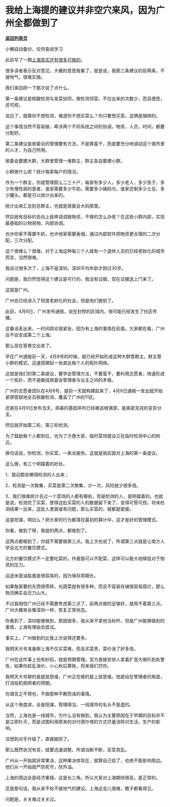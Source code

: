 # 我给上海提的建议并非空穴来风，因为广州全都做到了

[**返回列表页**](/gzh/记忆承载3)

小懒自动备份，仅供查阅学习

此前写了一期[上海其实还有很多可做的](http://mp.weixin.qq.com/s?__biz=MzU3NDc5Nzc0NQ==&mid=2247515317&idx=1&sn=566bee993e4100b7ce5c192fa86e3194&chksm=fd2e1e6bca59977dde63c95aacd82ceee541577fd5492e35e9a051868c10f55d5b8dd3aa9f5a&scene=21#wechat_redirect)。  

  

很多读者表示反对意见，大概的意思我看了，就是说，我那三条建议的前两条，不接地气，很难实施。

  

我们来回顾一下那次说了点什么。

  

第一条建议是核酸检测与发菜协同，做检测领菜，不仅出来的次数少，而且便民，还可控。

  

说白了，就算你不想检测，难道你不想买菜么？你只要想买菜，这俩是捆绑的。

  

这个事情当然不容易做，牵涉两个不同系统之间的协调，物资，人员，时间，都要分配好。  

  

第二条建议是居委会的管理要有方法，不是靠蛮干，而是要充分地调动这个城市里的人才，为自己所用。

  

居委会要建大群，大群里管理一堆群主，群主各自要建小群。  

  

小群做什么呢？统计每家每户的情况。

  

作为一个群主，你就管理那么二三十户，每家有多少人，多少老人，多少孩子，多少有慢性病的患者，谁家需要多少牛奶，需要多少姨妈巾，谁家还剩多少土豆，多少罐头。都是可以统计出来的。  

  

统计出来汇总到总群主，也就是居委会大妈那里。  

  

然后她有目标的去向上级申请调拨物资，不够的怎么办呢？在这些小群内部，实现最基础的以物易物，内部协调。

  

也许你家不需要牛奶，也许他家需要香烟，通过内部软件把物资更合理的二次分配，三次分配。

  

这个很难么？很难。对于上海这种每三个人就有一个退休人员的已经老龄化的城市而言，当然很难。  

  

我说过很多次了，上海不是深圳，深圳平均年龄才刚过30岁。

  

问题是，我仍然觉得这个建议是可行的，我没有证据，现在证据送上门来了。

  

这就是广州。

  

广州也已经进入了轻度老龄化的社会，但是他们做到了。

  

此前，4月9日，广州发布通报，说在封控的区域内，很可能已经发生了社区传播。  

  

这番话丢出来，一时间舆论很紧张，因为有上海的事情在前面。大家都在看，广州会不会变成第二个上海。  

  

那么现在答卷交出来了。  

  

早在广州通报前一天，4月8号的时候，就已经开始形成这种大群管群主，群主管小群的模式，迅速搭建起一张直达每个人的拓扑网络。

  

这就是我们的第二条提议，要学会管理方法，不要蛮干，要利用志愿者，快速形成一个拓扑，而不是酿成居委会管理者与业主之间的矛盾。

  

广州的志愿者团队在4月8号，提前一天就构建起来了，4月9日通报一发出就开始紧锣密鼓地全员核酸检测，覆盖了广州的11区。  

  

还是在4月9日发布当天，病毒的基因序列已经被追根溯源，是奥密克戎的变异分支。  

  

然后就开始第二轮，第三轮检测。  

  

为了鼓励每个人都到位，也为了方便大家，临时菜场就设立在临时检测中心的附近。  

  

换句话说，你检测，你买菜，一条龙服务。这就是我前面对上海的第一条提议。

  

这么做，有三个明摆着的好处。

  

1、鼓动那些懒得检测的人出来；

2、检测是一次聚集，买菜是第二次聚集，少一次，风险就少很多倍。

3、我们很难统计去过一个菜场的人都有哪些，但是检测的人，是明摆着的。也就是说，检测完了买菜，使得这批买菜的人的数据留下来了，变得可管可控。将来检测结果一出来，这批人里面谁有问题，那么买菜的，就都是密接。

  

这是阳谋，明白么？把大家的行为都落在最初的算计中，这才是好的管理模式。  

  

你看，做到了呀，我提的两点，都做到了。  

  

这两点都做到了，你就不需要做第三点。我上次也说了，所谓第三点就是让南方人学会北方的餐饮模式。

  

北方的餐饮模式不一定要吃菜的，炸酱面可以不配菜，这样可以极大地降低对于物资的压力。  

  

运送米面油盐酱是很容易的，因为保存周期长。

  

如果每家要的东西很零碎，光蔬菜就有很多种，而且不容易存储很容易腐烂，那么物流确实会压力山大。  

  

不过我相信广州已经不需要考虑第三点了，前两点做的足够好，就用不着第三点。广州大概率会像深圳一样，恢复正常状态。  

  

你看到了，深圳能够做到，原因很多，我从来不拿他当标杆。但是广州能够做到的事情，上海有理由去尝试。

  

事实上，广州做到的比我上次说得还要多。

  

我明天大号准备聊上海不仅买菜难，而且买菜贵，菜价涨了好多倍。  

  

广州在这件事上也有妙招，就是预期管理。官方直接安排人拿着扩音大喇叭到处警告，如果你趁乱涨价，小心秋后算账，将来我们罚你。

  

我明天大号聊的是底层思维，广州正在做的是上层思维。他是站在管理者的角度，打消投机倒把者的预期。  

  

勿谓言之不预也，不做那种不教而诛的事情。

  

从这个角度讲，全是阳谋，管理得当，一线城市的名头不是虚的。

  

当然，上海也是一线城市，为什么没有做到，我认为主要原因在于早期的目标并不是立即扑灭，而是试图利用原来的对付德尔塔的方式尽量消除对生活，生产的影响。

  

没想到对手升级了，直接破防了。

  

那么既然状况有变，就要迅速调整。所谓当断不断，反受其乱。

  

广州从一开始就非常果决，这种果决体现在，就算自己挂了，也绝不能影响周边。他们从一开始就严防死守，防外溢。

  

上海的周边全是经济重镇，这是长三角。所以大家对上海期待很高，是正常的。

  

还是那句话，我从来不给不接地气的建议。上海这会儿很难，瞎子都看得见。  

  

问题是，关关难过关关过。

